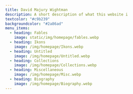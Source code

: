 ```yaml
---
title: David Majury Wightman
description: A short description of what this website i
textcolor: "#c9b239"
backgroundcolor: "#2a86ad"
menu_items:
  - heading: Fables
    image: static/img/homepage/fables.webp
  - heading: Ikons
    image: /img/homepage/Ikons.webp
  - heading: Untitled
    image: /img/homepage/Untitled.webp
  - heading: Collections
    image: /img/homepage/Collections.webp
  - heading: Miscellaneous
    image: /img/homepage/Misc.webp
  - heading: Biography
    image: /img/homepage/Biography.webp
---
```

